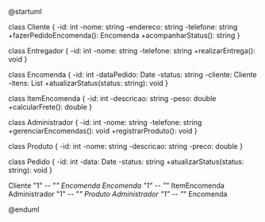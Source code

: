 @startuml

class Cliente {
    -id: int
    -nome: string
    -endereco: string
    -telefone: string
    +fazerPedidoEncomenda(): Encomenda
    +acompanharStatus(): string
}

class Entregador {
    -id: int
    -nome: string
    -telefone: string
    +realizarEntrega(): void
}

class Encomenda {
    -id: int
    -dataPedido: Date
    -status: string
    -cliente: Cliente
    -itens: List<ItemEncomenda>
    +atualizarStatus(status: string): void
}

class ItemEncomenda {
    -id: int
    -descricao: string
    -peso: double
    +calcularFrete(): double
}

class Administrador {
    -id: int
    -nome: string
    -telefone: string
    +gerenciarEncomendas(): void
    +registrarProduto(): void
}

class Produto {
    -id: int
    -nome: string
    -descricao: string
    -preco: double
}

class Pedido {
    -id: int
    -data: Date
    -status: string
    +atualizarStatus(status: string): void
}

Cliente "1" -- "*" Encomenda
Encomenda "1" -- "*" ItemEncomenda
Administrador "1" -- "*" Produto
Administrador "1" -- "*" Encomenda

@enduml
